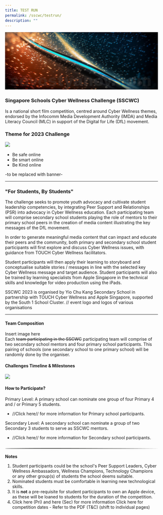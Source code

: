 ```yaml
---
title: TEST RUN
permalink: /sscwc/testrun/
description: ""
---
```

![](/images/Sscwc/pixel%20test.jpg) 

### **Singapore Schools Cyber Wellness Challenge (SSCWC)** 
Is a national short film competition,
centred around Cyber Wellness themes, endorsed by the Infocomm Media Development Authority
(IMDA) and Media Literacy Council (MLC) in support of the Digital for Life (DfL) movement. 

### **Theme for 2023 Challenge**
**![](https://lh3.googleusercontent.com/4HZcfoaKLunAoLkkd2gVPuc6CP8Lnr947wPniGk_-aZlG5SpxrpXx7xLV5V6BRsn7XmHnZiWJsWScoOm4LVAqVXAG5-zZutJj4U-XlPbEuKoU4nAvWnfgKvjs3C3qbl924VmUSM7YwRLUcGo6zCBZ1U)**
- Be safe online
- Be smart online
- Be Kind online 

-to be replaced with banner-

--- 
### **"For Students, By Students"** 
The challenge seeks to promote youth advocacy and cultivate student leadership competencies, by integrating Peer Support and Relationships (PSR) into advocacy in Cyber Wellness education. Each participating team will comprise secondary school students playing the role of mentors to their primary school peers in the creation of media content illustrating the key messages of the DfL movement.

In order to generate meaningful media content that can impact and educate their peers and the
community, both primary and secondary school student participants will first explore and discuss Cyber Wellness issues, with guidance from TOUCH Cyber Wellness facilitators.

Student participants will then apply their learning to storyboard and conceptualise suitable stories /
messages in line with the selected key Cyber Wellness message and target audience. Student
participants will also be trained by learning specialists from Apple Singapore in the technical skills and knowledge for video production using the iPads.

SSCWC 2023 is organised by Yio Chu Kang Secondary School in partnership with TOUCH Cyber Wellness and Apple Singapore, supported by the South 1 School Cluster. // event logo and logos of various organisations

---

#### **Team Composition**
Insert image here <br> 
Each ~~team participating in the SSCWC~~ participating team will comprise of two secondary school mentors and four primary school participants. This pairing of schools (one secondary school to one primary school) will be randomly done by the organiser.

#### **Challenges Timeline &amp; Milestones**
**![](https://lh3.googleusercontent.com/rGnsZk1JbDIuEf8Y60VMw247nzsBzimNSZ4ydWuWucqARV6ScQoGinbJ3fKqaRCr1-jozs-d34pEtlgWU4cR0EKKGI39_Hd1krlHwf_AgXwMramV09HQih-6S_-sOr2NyAt--gclehBumSblah1ccOM)**

#### **How to Participate?**

Primary Level: A primary school can nominate one group of four Primary 4 and / or Primary 5 students. 
* //Click here// for more information for Primary school participants.

Secondary Level: A secondary school can nominate a group of two Secondary 3 students to serve as SSCWC mentors.

* //Click here// for more information for Secondary school participants.

![Line break](/images/line%20%20%20.png)

**Notes**
1. Student participants could be the school's Peer Support Leaders, Cyber Wellness Ambassadors, Wellness Champions, Technology Champions or any other group(s) of students the school deems suitable. 
2. Nominated students must be comfortable in learning new technological skills. 
3.  It is **not** a pre-requisite for student participants to own an Apple device, as these will be loaned to students for the duration of the competition. 
4. Click here (Pri) and here (Sec) for more information Click here for competition dates - Refer to the PDF (T&amp;C) (shift to individual pages)
